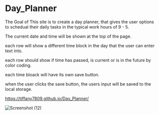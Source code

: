 # Day_Planner

The Goal of This site is to create a day planner, that gives the user options to schedual their daily tasks
in the typical work hours of 9 - 5.

The current date and time will be shown at the top of the page.

each row will show a different time block in the day that the user can enter text into.

each row should show if time has passed, is current or is in the future by color coding.

each time bloack will have its own save button.

when the user clicks the save button, the users input will be saved to the local storage.
 

https://tiffany7809.github.io/Day_Planner/



 ![Screenshot (12)](https://user-images.githubusercontent.com/97773921/160266957-0c1fa056-68c8-447e-8c63-91a632c87e4c.png)
